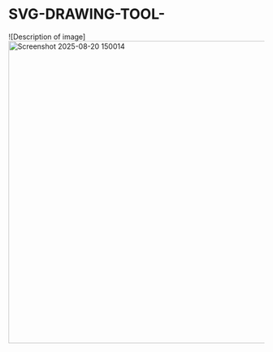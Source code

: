 # SVG-DRAWING-TOOL-
![Description of image]<img width="912" height="595" alt="Screenshot 2025-08-20 150014" src="https://github.com/user-attachments/assets/dbd24cc8-4eff-4c45-bdf5-37ca36081b1e" />
